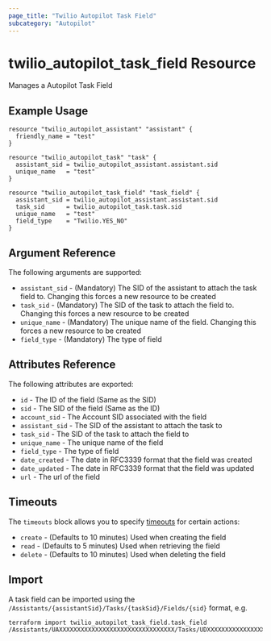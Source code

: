 ```yaml
---
page_title: "Twilio Autopilot Task Field"
subcategory: "Autopilot"
---
```


# twilio_autopilot_task_field Resource

Manages a Autopilot Task Field

## Example Usage

```hcl
resource "twilio_autopilot_assistant" "assistant" {
  friendly_name = "test"
}

resource "twilio_autopilot_task" "task" {
  assistant_sid = twilio_autopilot_assistant.assistant.sid
  unique_name   = "test"
}

resource "twilio_autopilot_task_field" "task_field" {
  assistant_sid = twilio_autopilot_assistant.assistant.sid
  task_sid      = twilio_autopilot_task.task.sid
  unique_name   = "test"
  field_type    = "Twilio.YES_NO"
}
```

## Argument Reference

The following arguments are supported:

- `assistant_sid` - (Mandatory) The SID of the assistant to attach the task field to. Changing this forces a new resource to be created
- `task_sid` - (Mandatory) The SID of the task to attach the field to. Changing this forces a new resource to be created
- `unique_name` - (Mandatory) The unique name of the field. Changing this forces a new resource to be created
- `field_type` - (Mandatory) The type of field

## Attributes Reference

The following attributes are exported:

- `id` - The ID of the field (Same as the SID)
- `sid` - The SID of the field (Same as the ID)
- `account_sid` - The Account SID associated with the field
- `assistant_sid` - The SID of the assistant to attach the task to
- `task_sid` - The SID of the task to attach the field to
- `unique_name` - The unique name of the field
- `field_type` - The type of field
- `date_created` - The date in RFC3339 format that the field was created
- `date_updated` - The date in RFC3339 format that the field was updated
- `url` - The url of the field

## Timeouts

The `timeouts` block allows you to specify [timeouts](https://www.terraform.io/docs/configuration/resources.html#timeouts) for certain actions:

- `create` - (Defaults to 10 minutes) Used when creating the field
- `read` - (Defaults to 5 minutes) Used when retrieving the field
- `delete` - (Defaults to 10 minutes) Used when deleting the field

## Import

A task field can be imported using the `/Assistants/{assistantSid}/Tasks/{taskSid}/Fields/{sid}` format, e.g.

```shell
terraform import twilio_autopilot_task_field.task_field /Assistants/UAXXXXXXXXXXXXXXXXXXXXXXXXXXXXXXXX/Tasks/UDXXXXXXXXXXXXXXXXXXXXXXXXXXXXXXXX/Fields/UEXXXXXXXXXXXXXXXXXXXXXXXXXXXXXXXX
```
